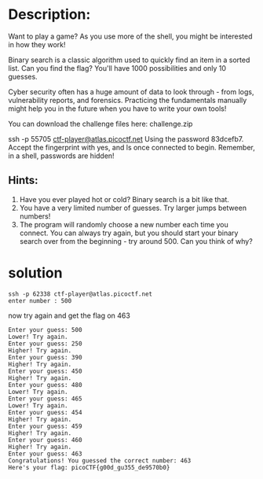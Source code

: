 # Description:
Want to play a game? As you use more of the shell, you might be interested in how they work! 

Binary search is a classic algorithm used to quickly find an item in a sorted list. 
Can you find the flag? You'll have 1000 possibilities and only 10 guesses.

Cyber security often has a huge amount of data to look through - from logs, vulnerability reports, 
and forensics. Practicing the fundamentals manually might help you in the future when you have to 
write your own tools!

You can download the challenge files here:
challenge.zip

ssh -p 55705 ctf-player@atlas.picoctf.net
Using the password 83dcefb7. Accept the fingerprint with yes, and ls once connected to begin. 
Remember, in a shell, passwords are hidden!

## Hints:
1. Have you ever played hot or cold? Binary search is a bit like that.
2. You have a very limited number of guesses. Try larger jumps between numbers!
3. The program will randomly choose a new number each time you connect. You can always try again, 
   but you should start your binary search over from the beginning - try around 500. 
   Can you think of why?

# solution
```
ssh -p 62338 ctf-player@atlas.picoctf.net
enter number : 500
```

now try again and get  the flag on 463

```
Enter your guess: 500
Lower! Try again.
Enter your guess: 250
Higher! Try again.
Enter your guess: 390
Higher! Try again.
Enter your guess: 450
Higher! Try again.
Enter your guess: 480
Lower! Try again.
Enter your guess: 465
Lower! Try again.
Enter your guess: 454
Higher! Try again.
Enter your guess: 459
Higher! Try again.
Enter your guess: 460
Higher! Try again.
Enter your guess: 463
Congratulations! You guessed the correct number: 463
Here's your flag: picoCTF{g00d_gu355_de9570b0}
```
